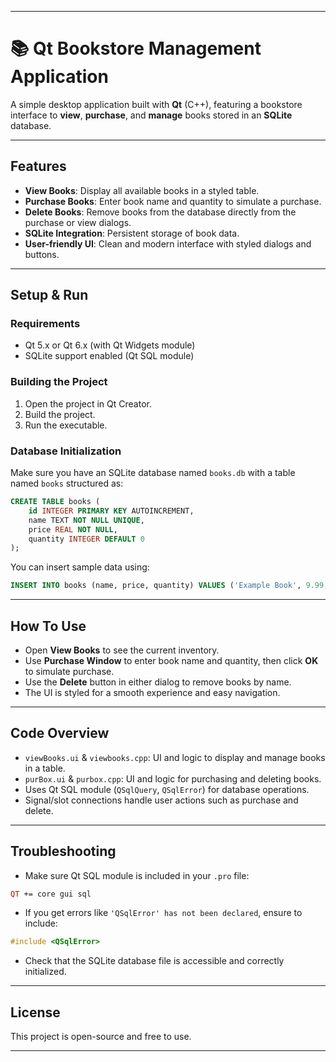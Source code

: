 
---

# 📚 Qt Bookstore Management Application

A simple desktop application built with **Qt** (C++), featuring a bookstore interface to **view**, **purchase**, and **manage** books stored in an **SQLite** database.

---

## Features

* **View Books**: Display all available books in a styled table.
* **Purchase Books**: Enter book name and quantity to simulate a purchase.
* **Delete Books**: Remove books from the database directly from the purchase or view dialogs.
* **SQLite Integration**: Persistent storage of book data.
* **User-friendly UI**: Clean and modern interface with styled dialogs and buttons.



---

## Setup & Run

### Requirements

* Qt 5.x or Qt 6.x (with Qt Widgets module)
* SQLite support enabled (Qt SQL module)

### Building the Project

1. Open the project in Qt Creator.
2. Build the project.
3. Run the executable.

### Database Initialization

Make sure you have an SQLite database named `books.db` with a table named `books` structured as:

```sql
CREATE TABLE books (
    id INTEGER PRIMARY KEY AUTOINCREMENT,
    name TEXT NOT NULL UNIQUE,
    price REAL NOT NULL,
    quantity INTEGER DEFAULT 0
);
```

You can insert sample data using:

```sql
INSERT INTO books (name, price, quantity) VALUES ('Example Book', 9.99, 10);
```

---

## How To Use

* Open **View Books** to see the current inventory.
* Use **Purchase Window** to enter book name and quantity, then click **OK** to simulate purchase.
* Use the **Delete** button in either dialog to remove books by name.
* The UI is styled for a smooth experience and easy navigation.

---

## Code Overview

* `viewBooks.ui` & `viewbooks.cpp`: UI and logic to display and manage books in a table.
* `purBox.ui` & `purbox.cpp`: UI and logic for purchasing and deleting books.
* Uses Qt SQL module (`QSqlQuery`, `QSqlError`) for database operations.
* Signal/slot connections handle user actions such as purchase and delete.

---

## Troubleshooting

* Make sure Qt SQL module is included in your `.pro` file:

```pro
QT += core gui sql
```

* If you get errors like `'QSqlError' has not been declared`, ensure to include:

```cpp
#include <QSqlError>
```

* Check that the SQLite database file is accessible and correctly initialized.

---

## License

This project is open-source and free to use.

---

